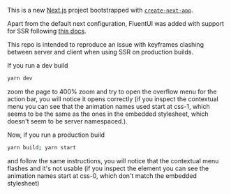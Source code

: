 This is a new [Next.js](https://nextjs.org/) project bootstrapped with [`create-next-app`](https://github.com/vercel/next.js/tree/canary/packages/create-next-app).

Apart from the default next configuration, FluentUI was added with support for SSR following [this docs](https://github.com/microsoft/fluentui/wiki/Server-side-rendering-and-browserless-testing).

This repo is intended to reproduce an issue with keyframes clashing between server and client when using SSR on production builds.

If you run a dev build
```bash
yarn dev
```

zoom the page to 400% zoom and try to open the overflow menu for the action bar, you will notice it opens correctly (if you inspect the contextual menu you can see that the animation names used start at css-1, which seems to be the same as the ones in the embedded stylesheet, which doesn't seem to be server namespaced.).

Now, if you run a production build
```bash
yarn build; yarn start
```

and follow the same instructions, you will notice that the contextual menu flashes and it's not usable (if you inspect the element you can see the animation names start at css-0, which don't match the embedded stylesheet)